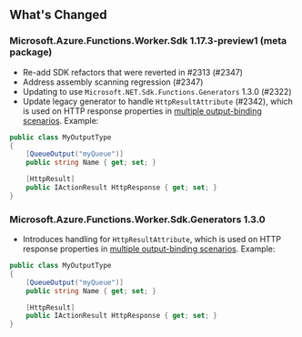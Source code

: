 ## What's Changed

<!-- Please add your release notes in the following format:
- My change description (#PR/#issue)
-->

### Microsoft.Azure.Functions.Worker.Sdk 1.17.3-preview1 (meta package)

- Re-add SDK refactors that were reverted in #2313 (#2347)
- Address assembly scanning regression (#2347)
- Updating to use `Microsoft.NET.Sdk.Functions.Generators` 1.3.0 (#2322)
- Update legacy generator to handle `HttpResultAttribute` (#2342), which is used on HTTP response properties in [multiple output-binding scenarios](https://learn.microsoft.com/en-us/azure/azure-functions/dotnet-isolated-process-guide?tabs=windows#multiple-output-bindings). Example:

```csharp
public class MyOutputType
{
    [QueueOutput("myQueue")]
    public string Name { get; set; }

    [HttpResult]
    public IActionResult HttpResponse { get; set; }
}
```

### Microsoft.Azure.Functions.Worker.Sdk.Generators 1.3.0

- Introduces handling for `HttpResultAttribute`, which is used on HTTP response properties in [multiple output-binding scenarios](https://learn.microsoft.com/en-us/azure/azure-functions/dotnet-isolated-process-guide?tabs=windows#multiple-output-bindings). Example:

```csharp
public class MyOutputType
{
    [QueueOutput("myQueue")]
    public string Name { get; set; }

    [HttpResult]
    public IActionResult HttpResponse { get; set; }
}
```
